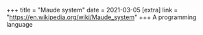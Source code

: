 +++
title = "Maude system"
date = 2021-03-05
[extra]
link = "https://en.wikipedia.org/wiki/Maude_system"
+++
A programming language

